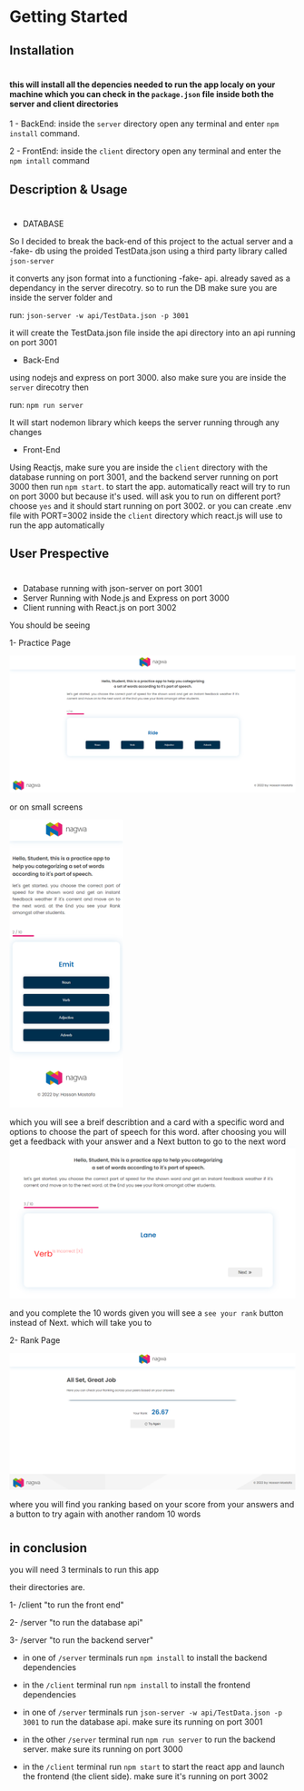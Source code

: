 # Getting Started

## Installation

#

#### this will install all the depencies needed to run the app localy on your machine which you can check in the `package.json` file inside both the server and client directories

1 - BackEnd: inside the `server` directory open any terminal and enter `npm install` command.

2 - FrontEnd: inside the `client` directory open any terminal and enter the `npm intall` command

## Description & Usage

#

- DATABASE

So I decided to break the back-end of this project to the actual server and a -fake- db using the proided TestData.json
using a third party library called `json-server`

it converts any json format into a functioning -fake- api.
already saved as a dependancy in the server direcotry. so to run the DB make sure you are inside the server folder and

run:
`json-server -w api/TestData.json -p 3001`

it will create the TestData.json file inside the api directory into an api running on port 3001

- Back-End

using nodejs and express on port 3000. also make sure you are inside the `server` direcotry then

run: `npm run server`

It will start nodemon library which keeps the server running through any changes

- Front-End

Using Reactjs, make sure you are inside the `client` directory with the database running on port 3001, and the backend server running on port 3000 then run `npm start`. to start the app. automatically react will try to run on port 3000 but because it's used. will ask you to run on different port? choose `yes` and it should start running on port 3002. or you can create .env file with PORT=3002 inside the `client` directory which react.js will use to run the app automatically

## User Prespective

#

- Database running with json-server on port 3001
- Server Running with Node.js and Express on port 3000
- Client running with React.js on port 3002

You should be seeing

1- Practice Page

<img src="./readmeImgs/Screenshot_1.png" alt="drawing" width="800" />

or on small screens

<img src="./readmeImgs/sm-practice-ss.png" alt="phone ss" width="200" />

which you will see a breif describtion and a card with a specific word and options to choose the part of speech for this word. after choosing you will get a feedback with your answer and a Next button to go to the next word
<img src="./readmeImgs/card-info.png" alt="card info and feedback" />

and you complete the 10 words given you will see a `see your rank` button instead of Next.
which will take you to

2- Rank Page

<img src="./readmeImgs/Screenshot_2.png" alt="rank page" widh="800">

where you will find you ranking based on your score from your answers and a button to try again with another random 10 words
#
## in conclusion

you will need 3 terminals to run this app

their directories are.

1- /client "to run the front end"

2- /server "to run the database api"

3- /server "to run the backend server"

- in one of `/server` terminals run `npm install` to install the backend dependencies

- in the `/client` terminal run `npm install` to install the frontend dependencies

- in one of `/server` terminals run `json-server -w api/TestData.json -p 3001` to run the database api. make sure its running on port 3001

- in the other `/server` terminal run `npm run server` to run the backend server. make sure its running on port 3000

- in the `/client` terminal run `npm start` to start the react app and launch the frontend (the client side). make sure it's running on port 3002
